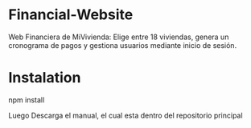 # Financial-Website
Web Financiera de MiVivienda: Elige entre 18 viviendas, genera un cronograma de pagos y gestiona usuarios mediante inicio de sesión.

# Instalation
npm install

Luego Descarga el manual, el cual esta dentro del repositorio principal
